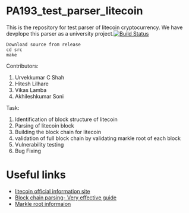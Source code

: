 # PA193_test_parser_litecoin
This is the repository for test parser of litecoin cryptocurrency. We have devplope this parser as a university project.[![Build Status](https://travis-ci.org/Urvek/PA193_test_parser_litecoin.svg?branch=master)](https://travis-ci.org/Urvek/PA193_test_parser_litecoin)
```
Download source from release
cd src
make
```
Contributors:
1. Urvekkumar C Shah
2. Hitesh Lilhare
3. Vikas Lamba
4. Akhileshkumar Soni

Task:
1. Identification of block structure of litecoin
2. Parsing of litecoin block
3. Building the block chain for litecoin
4. validation of full block chain by validating markle root of each block
5. Vulnerability testing
6. Bug Fixing

# Useful links
* [litecoin official information site](https://litecoin.info/)
* [Block chain parsing- Very effective guide](http://codesuppository.blogspot.cz/2014/01/how-to-parse-bitcoin-blockchain.html)
* [Markle root informaion](https://en.bitcoin.it/wiki/Protocol_documentation#Merkle_Trees)

